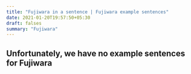 ```yaml
---
title: "Fujiwara in a sentence | Fujiwara example sentences"
date: 2021-01-20T19:57:50+05:30
draft: falses
summary: "Fujiwara"
---
```

## Unfortunately, we have no example sentences for Fujiwara                 
